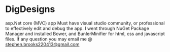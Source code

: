 # DigDesigns
asp.Net core (MVC) app
Must have visual studio community, or professional to effectively edit and debug the app. 
I went through NuGet Package Manager and installed Bower, and BunlerMinifier for html, css and javascript files.
If any question you may email me @ stephen.brooks220413@gmail.com
